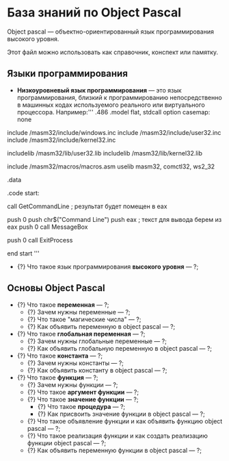 # База знаний по Object Pascal
Object pascal &mdash; объектно-ориентированный язык программирования высокого уровня.

Этот файл можно использовать как справочник, конспект или памятку.

## Языки программирования

   *  **Низкоуровневый язык программирования** &mdash; это  язык программирования, близкий к программированию непосредственно в машинных кодах используемого реального или виртуального процессора.
   Например:'''
   .486
.model flat, stdcall
option casemap: none
 
include /masm32/include/windows.inc
include /masm32/include/user32.inc
include /masm32/include/kernel32.inc
 
includelib /masm32/lib/user32.lib
includelib /masm32/lib/kernel32.lib
 
include /masm32/macros/macros.asm 
uselib masm32, comctl32, ws2_32 
 
.data
 
.code
start:
 
call GetCommandLine ; результат будет помещен в eax
 
push 0
push chr$("Command Line")
push eax ; текст для вывода берем из eax
push 0
call MessageBox
 
push 0
call ExitProcess
 
end start
'''
   * {?} Что такое язык программирования **высокого уровня** &mdash; ?;

## Основы Object Pascal

   * {?} Что такое **переменная** &mdash; ?;
      * {?} Зачем нужны переменные &mdash; ?;
      * {?} Что такое "магические числа" &mdash; ?;
      * {?} Как объявить переменную в object pascal &mdash; ?;
   * {?} Что такое **глобальная переменная** &mdash; ?;
      * {?} Зачем нужны глобальные переменные &mdash; ?;
      * {?} Как объявить глобальную переменную в object pascal &mdash; ?;
   * {?} Что такое **константа** &mdash; ?;
      * {?} Зачем нужны константы &mdash; ?;
      * {?} Как объявить константу в object pascal &mdash; ?;
   * {?} Что такое **функция** &mdash; ?;
      * {?} Зачем нужны функции &mdash; ?;
      * {?} Что такое **аргумент функции** &mdash; ?;
      * {?} Что такое **значение функции** &mdash; ?;
         * {?} Что такое **процедура** &mdash; ?;
         * {?} Как присвоить значение функции в object pascal &mdash; ?;
      * {?} Что такое объявление функции и как объявить функцию object pascal &mdash; ?;
      * {?} Что такое реализация функции и как создать реализацию функции object pascal &mdash; ?;
      * {?} Как объявить переменную функции в object pascal &mdash; ?;

